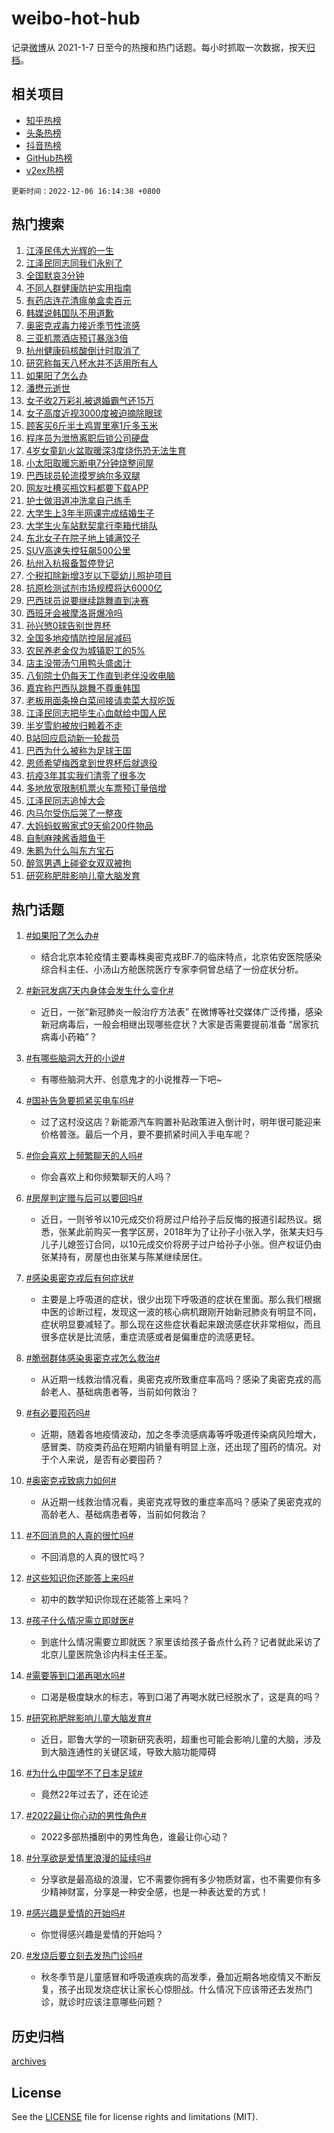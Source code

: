 # weibo-hot-hub

记录[微博](https://www.weibo.com)从 2021-1-7 日至今的热搜和热门话题。每小时抓取一次数据，按天[归档](archives)。

## 相关项目

- [知乎热榜](https://github.com/lonnyzhang423/zhihu-hot-hub)
- [头条热榜](https://github.com/lonnyzhang423/toutiao-hot-hub)
- [抖音热榜](https://github.com/lonnyzhang423/douyin-hot-hub)
- [GitHub热榜](https://github.com/lonnyzhang423/github-hot-hub)
- [v2ex热榜](https://github.com/lonnyzhang423/v2ex-hot-hub)


`更新时间：2022-12-06 16:14:38 +0800`

## 热门搜索

1. [江泽民伟大光辉的一生](https://m.weibo.cn/search?containerid=100103type%3D1%26t%3D10%26q%3D%23%E6%B1%9F%E6%B3%BD%E6%B0%91%E4%BC%9F%E5%A4%A7%E5%85%89%E8%BE%89%E7%9A%84%E4%B8%80%E7%94%9F%23&stream_entry_id=51&isnewpage=1&extparam=seat%3D1%26c_type%3D51%26pos%3D0%26filter_type%3Drealtimehot%26dgr%3D0%26cate%3D10103%26display_time%3D1670314476%26pre_seqid%3D167031447695607995282&luicode=10000011&lfid=106003type%253D25%2526t%253D3%2526disable_hot%253D1%2526filter_type%253Drealtimehot)
1. [江泽民同志同我们永别了](https://m.weibo.cn/search?containerid=100103type%3D1%26t%3D10%26q%3D%23%E6%B1%9F%E6%B3%BD%E6%B0%91%E5%90%8C%E5%BF%97%E5%90%8C%E6%88%91%E4%BB%AC%E6%B0%B8%E5%88%AB%E4%BA%86%23&stream_entry_id=31&isnewpage=1&extparam=seat%3D1%26c_type%3D31%26cate%3D5001%26realpos%3D1%26dgr%3D0%26filter_type%3Drealtimehot%26band_rank%3D1%26q%3D%2523%25E6%25B1%259F%25E6%25B3%25BD%25E6%25B0%2591%25E5%2590%258C%25E5%25BF%2597%25E5%2590%258C%25E6%2588%2591%25E4%25BB%25AC%25E6%25B0%25B8%25E5%2588%25AB%25E4%25BA%2586%2523%26pos%3D0%26lcate%3D5001%26flag%3D2%26display_time%3D1670314476%26pre_seqid%3D167031447695607995282&luicode=10000011&lfid=106003type%253D25%2526t%253D3%2526disable_hot%253D1%2526filter_type%253Drealtimehot)
1. [全国默哀3分钟](https://m.weibo.cn/search?containerid=100103type%3D1%26t%3D10%26q%3D%23%E5%85%A8%E5%9B%BD%E9%BB%98%E5%93%803%E5%88%86%E9%92%9F%23&stream_entry_id=31&isnewpage=1&extparam=seat%3D1%26c_type%3D31%26cate%3D5001%26realpos%3D2%26dgr%3D0%26filter_type%3Drealtimehot%26band_rank%3D2%26q%3D%2523%25E5%2585%25A8%25E5%259B%25BD%25E9%25BB%2598%25E5%2593%25803%25E5%2588%2586%25E9%2592%259F%2523%26pos%3D1%26lcate%3D5001%26flag%3D16%26display_time%3D1670314476%26pre_seqid%3D167031447695607995282&luicode=10000011&lfid=106003type%253D25%2526t%253D3%2526disable_hot%253D1%2526filter_type%253Drealtimehot)
1. [不同人群健康防护实用指南](https://m.weibo.cn/search?containerid=100103type%3D1%26t%3D10%26q%3D%23%E4%B8%8D%E5%90%8C%E4%BA%BA%E7%BE%A4%E5%81%A5%E5%BA%B7%E9%98%B2%E6%8A%A4%E5%AE%9E%E7%94%A8%E6%8C%87%E5%8D%97%23&stream_entry_id=31&isnewpage=1&extparam=seat%3D1%26c_type%3D31%26cate%3D5001%26realpos%3D3%26dgr%3D0%26filter_type%3Drealtimehot%26band_rank%3D3%26q%3D%2523%25E4%25B8%258D%25E5%2590%258C%25E4%25BA%25BA%25E7%25BE%25A4%25E5%2581%25A5%25E5%25BA%25B7%25E9%2598%25B2%25E6%258A%25A4%25E5%25AE%259E%25E7%2594%25A8%25E6%258C%2587%25E5%258D%2597%2523%26pos%3D2%26lcate%3D5001%26flag%3D1%26display_time%3D1670314476%26pre_seqid%3D167031447695607995282&luicode=10000011&lfid=106003type%253D25%2526t%253D3%2526disable_hot%253D1%2526filter_type%253Drealtimehot)
1. [有药店连花清瘟单盒卖百元](https://m.weibo.cn/search?containerid=100103type%3D1%26t%3D10%26q%3D%23%E6%9C%89%E8%8D%AF%E5%BA%97%E8%BF%9E%E8%8A%B1%E6%B8%85%E7%98%9F%E5%8D%95%E7%9B%92%E5%8D%96%E7%99%BE%E5%85%83%23&stream_entry_id=31&isnewpage=1&extparam=seat%3D1%26c_type%3D31%26cate%3D5001%26realpos%3D4%26dgr%3D0%26filter_type%3Drealtimehot%26band_rank%3D4%26q%3D%2523%25E6%259C%2589%25E8%258D%25AF%25E5%25BA%2597%25E8%25BF%259E%25E8%258A%25B1%25E6%25B8%2585%25E7%2598%259F%25E5%258D%2595%25E7%259B%2592%25E5%258D%2596%25E7%2599%25BE%25E5%2585%2583%2523%26pos%3D3%26lcate%3D5001%26flag%3D2%26display_time%3D1670314476%26pre_seqid%3D167031447695607995282&luicode=10000011&lfid=106003type%253D25%2526t%253D3%2526disable_hot%253D1%2526filter_type%253Drealtimehot)
1. [韩媒说韩国队不用道歉](https://m.weibo.cn/search?containerid=100103type%3D1%26t%3D10%26q%3D%23%E9%9F%A9%E5%AA%92%E8%AF%B4%E9%9F%A9%E5%9B%BD%E9%98%9F%E4%B8%8D%E7%94%A8%E9%81%93%E6%AD%89%23&stream_entry_id=31&isnewpage=1&extparam=seat%3D1%26c_type%3D31%26cate%3D5001%26realpos%3D5%26dgr%3D0%26filter_type%3Drealtimehot%26band_rank%3D5%26q%3D%2523%25E9%259F%25A9%25E5%25AA%2592%25E8%25AF%25B4%25E9%259F%25A9%25E5%259B%25BD%25E9%2598%259F%25E4%25B8%258D%25E7%2594%25A8%25E9%2581%2593%25E6%25AD%2589%2523%26pos%3D4%26lcate%3D5001%26flag%3D1%26display_time%3D1670314476%26pre_seqid%3D167031447695607995282&luicode=10000011&lfid=106003type%253D25%2526t%253D3%2526disable_hot%253D1%2526filter_type%253Drealtimehot)
1. [奥密克戎毒力接近季节性流感](https://m.weibo.cn/search?containerid=100103type%3D1%26t%3D10%26q%3D%23%E5%A5%A5%E5%AF%86%E5%85%8B%E6%88%8E%E6%AF%92%E5%8A%9B%E6%8E%A5%E8%BF%91%E5%AD%A3%E8%8A%82%E6%80%A7%E6%B5%81%E6%84%9F%23&stream_entry_id=31&isnewpage=1&extparam=seat%3D1%26c_type%3D31%26cate%3D5001%26realpos%3D6%26dgr%3D0%26filter_type%3Drealtimehot%26band_rank%3D6%26q%3D%2523%25E5%25A5%25A5%25E5%25AF%2586%25E5%2585%258B%25E6%2588%258E%25E6%25AF%2592%25E5%258A%259B%25E6%258E%25A5%25E8%25BF%2591%25E5%25AD%25A3%25E8%258A%2582%25E6%2580%25A7%25E6%25B5%2581%25E6%2584%259F%2523%26pos%3D5%26lcate%3D5001%26flag%3D1%26display_time%3D1670314476%26pre_seqid%3D167031447695607995282&luicode=10000011&lfid=106003type%253D25%2526t%253D3%2526disable_hot%253D1%2526filter_type%253Drealtimehot)
1. [三亚机票酒店预订暴涨3倍](https://m.weibo.cn/search?containerid=100103type%3D1%26t%3D10%26q%3D%23%E4%B8%89%E4%BA%9A%E6%9C%BA%E7%A5%A8%E9%85%92%E5%BA%97%E9%A2%84%E8%AE%A2%E6%9A%B4%E6%B6%A83%E5%80%8D%23&stream_entry_id=31&isnewpage=1&extparam=seat%3D1%26c_type%3D31%26cate%3D5001%26realpos%3D7%26dgr%3D0%26filter_type%3Drealtimehot%26band_rank%3D7%26q%3D%2523%25E4%25B8%2589%25E4%25BA%259A%25E6%259C%25BA%25E7%25A5%25A8%25E9%2585%2592%25E5%25BA%2597%25E9%25A2%2584%25E8%25AE%25A2%25E6%259A%25B4%25E6%25B6%25A83%25E5%2580%258D%2523%26pos%3D6%26lcate%3D5001%26flag%3D1%26display_time%3D1670314476%26pre_seqid%3D167031447695607995282&luicode=10000011&lfid=106003type%253D25%2526t%253D3%2526disable_hot%253D1%2526filter_type%253Drealtimehot)
1. [杭州健康码核酸倒计时取消了](https://m.weibo.cn/search?containerid=100103type%3D1%26t%3D10%26q%3D%23%E6%9D%AD%E5%B7%9E%E5%81%A5%E5%BA%B7%E7%A0%81%E6%A0%B8%E9%85%B8%E5%80%92%E8%AE%A1%E6%97%B6%E5%8F%96%E6%B6%88%E4%BA%86%23&stream_entry_id=31&isnewpage=1&extparam=seat%3D1%26c_type%3D31%26cate%3D5001%26realpos%3D8%26dgr%3D0%26filter_type%3Drealtimehot%26band_rank%3D8%26q%3D%2523%25E6%259D%25AD%25E5%25B7%259E%25E5%2581%25A5%25E5%25BA%25B7%25E7%25A0%2581%25E6%25A0%25B8%25E9%2585%25B8%25E5%2580%2592%25E8%25AE%25A1%25E6%2597%25B6%25E5%258F%2596%25E6%25B6%2588%25E4%25BA%2586%2523%26pos%3D7%26lcate%3D5001%26flag%3D2%26display_time%3D1670314476%26pre_seqid%3D167031447695607995282&luicode=10000011&lfid=106003type%253D25%2526t%253D3%2526disable_hot%253D1%2526filter_type%253Drealtimehot)
1. [研究称每天八杯水并不适用所有人](https://m.weibo.cn/search?containerid=100103type%3D1%26t%3D10%26q%3D%23%E7%A0%94%E7%A9%B6%E7%A7%B0%E6%AF%8F%E5%A4%A9%E5%85%AB%E6%9D%AF%E6%B0%B4%E5%B9%B6%E4%B8%8D%E9%80%82%E7%94%A8%E6%89%80%E6%9C%89%E4%BA%BA%23&stream_entry_id=31&isnewpage=1&extparam=seat%3D1%26c_type%3D31%26cate%3D5001%26realpos%3D9%26dgr%3D0%26filter_type%3Drealtimehot%26band_rank%3D9%26q%3D%2523%25E7%25A0%2594%25E7%25A9%25B6%25E7%25A7%25B0%25E6%25AF%258F%25E5%25A4%25A9%25E5%2585%25AB%25E6%259D%25AF%25E6%25B0%25B4%25E5%25B9%25B6%25E4%25B8%258D%25E9%2580%2582%25E7%2594%25A8%25E6%2589%2580%25E6%259C%2589%25E4%25BA%25BA%2523%26pos%3D8%26lcate%3D5001%26flag%3D0%26display_time%3D1670314476%26pre_seqid%3D167031447695607995282&luicode=10000011&lfid=106003type%253D25%2526t%253D3%2526disable_hot%253D1%2526filter_type%253Drealtimehot)
1. [如果阳了怎么办](https://m.weibo.cn/search?containerid=100103type%3D1%26t%3D10%26q%3D%23%E5%A6%82%E6%9E%9C%E9%98%B3%E4%BA%86%E6%80%8E%E4%B9%88%E5%8A%9E%23&stream_entry_id=31&isnewpage=1&extparam=seat%3D1%26c_type%3D31%26cate%3D5001%26realpos%3D10%26dgr%3D0%26filter_type%3Drealtimehot%26band_rank%3D10%26q%3D%2523%25E5%25A6%2582%25E6%259E%259C%25E9%2598%25B3%25E4%25BA%2586%25E6%2580%258E%25E4%25B9%2588%25E5%258A%259E%2523%26pos%3D9%26lcate%3D5001%26flag%3D16%26display_time%3D1670314476%26pre_seqid%3D167031447695607995282&luicode=10000011&lfid=106003type%253D25%2526t%253D3%2526disable_hot%253D1%2526filter_type%253Drealtimehot)
1. [潘懋元逝世](https://m.weibo.cn/search?containerid=100103type%3D1%26t%3D10%26q%3D%23%E6%BD%98%E6%87%8B%E5%85%83%E9%80%9D%E4%B8%96%23&stream_entry_id=31&isnewpage=1&extparam=seat%3D1%26c_type%3D31%26cate%3D5001%26realpos%3D11%26dgr%3D0%26filter_type%3Drealtimehot%26band_rank%3D11%26q%3D%2523%25E6%25BD%2598%25E6%2587%258B%25E5%2585%2583%25E9%2580%259D%25E4%25B8%2596%2523%26pos%3D10%26lcate%3D5001%26flag%3D1%26display_time%3D1670314476%26pre_seqid%3D167031447695607995282&luicode=10000011&lfid=106003type%253D25%2526t%253D3%2526disable_hot%253D1%2526filter_type%253Drealtimehot)
1. [女子收2万彩礼被退婚霸气还15万](https://m.weibo.cn/search?containerid=100103type%3D1%26t%3D10%26q%3D%23%E5%A5%B3%E5%AD%90%E6%94%B62%E4%B8%87%E5%BD%A9%E7%A4%BC%E8%A2%AB%E9%80%80%E5%A9%9A%E9%9C%B8%E6%B0%94%E8%BF%9815%E4%B8%87%23&stream_entry_id=31&isnewpage=1&extparam=seat%3D1%26c_type%3D31%26cate%3D5001%26realpos%3D12%26dgr%3D0%26filter_type%3Drealtimehot%26band_rank%3D12%26q%3D%2523%25E5%25A5%25B3%25E5%25AD%2590%25E6%2594%25B62%25E4%25B8%2587%25E5%25BD%25A9%25E7%25A4%25BC%25E8%25A2%25AB%25E9%2580%2580%25E5%25A9%259A%25E9%259C%25B8%25E6%25B0%2594%25E8%25BF%259815%25E4%25B8%2587%2523%26pos%3D11%26lcate%3D5001%26flag%3D2%26display_time%3D1670314476%26pre_seqid%3D167031447695607995282&luicode=10000011&lfid=106003type%253D25%2526t%253D3%2526disable_hot%253D1%2526filter_type%253Drealtimehot)
1. [女子高度近视3000度被迫摘除眼球](https://m.weibo.cn/search?containerid=100103type%3D1%26t%3D10%26q%3D%23%E5%A5%B3%E5%AD%90%E9%AB%98%E5%BA%A6%E8%BF%91%E8%A7%863000%E5%BA%A6%E8%A2%AB%E8%BF%AB%E6%91%98%E9%99%A4%E7%9C%BC%E7%90%83%23&stream_entry_id=31&isnewpage=1&extparam=seat%3D1%26c_type%3D31%26cate%3D5001%26realpos%3D13%26dgr%3D0%26filter_type%3Drealtimehot%26band_rank%3D13%26q%3D%2523%25E5%25A5%25B3%25E5%25AD%2590%25E9%25AB%2598%25E5%25BA%25A6%25E8%25BF%2591%25E8%25A7%25863000%25E5%25BA%25A6%25E8%25A2%25AB%25E8%25BF%25AB%25E6%2591%2598%25E9%2599%25A4%25E7%259C%25BC%25E7%2590%2583%2523%26pos%3D12%26lcate%3D5001%26flag%3D2%26display_time%3D1670314476%26pre_seqid%3D167031447695607995282&luicode=10000011&lfid=106003type%253D25%2526t%253D3%2526disable_hot%253D1%2526filter_type%253Drealtimehot)
1. [顾客买6斤半土鸡胃里塞1斤多玉米](https://m.weibo.cn/search?containerid=100103type%3D1%26t%3D10%26q%3D%23%E9%A1%BE%E5%AE%A2%E4%B9%B06%E6%96%A4%E5%8D%8A%E5%9C%9F%E9%B8%A1%E8%83%83%E9%87%8C%E5%A1%9E1%E6%96%A4%E5%A4%9A%E7%8E%89%E7%B1%B3%23&stream_entry_id=31&isnewpage=1&extparam=seat%3D1%26c_type%3D31%26cate%3D5001%26realpos%3D14%26dgr%3D0%26filter_type%3Drealtimehot%26band_rank%3D14%26q%3D%2523%25E9%25A1%25BE%25E5%25AE%25A2%25E4%25B9%25B06%25E6%2596%25A4%25E5%258D%258A%25E5%259C%259F%25E9%25B8%25A1%25E8%2583%2583%25E9%2587%258C%25E5%25A1%259E1%25E6%2596%25A4%25E5%25A4%259A%25E7%258E%2589%25E7%25B1%25B3%2523%26pos%3D13%26lcate%3D5001%26flag%3D1%26display_time%3D1670314476%26pre_seqid%3D167031447695607995282&luicode=10000011&lfid=106003type%253D25%2526t%253D3%2526disable_hot%253D1%2526filter_type%253Drealtimehot)
1. [程序员为泄愤离职后锁公司硬盘](https://m.weibo.cn/search?containerid=100103type%3D1%26t%3D10%26q%3D%23%E7%A8%8B%E5%BA%8F%E5%91%98%E4%B8%BA%E6%B3%84%E6%84%A4%E7%A6%BB%E8%81%8C%E5%90%8E%E9%94%81%E5%85%AC%E5%8F%B8%E7%A1%AC%E7%9B%98%23&stream_entry_id=31&isnewpage=1&extparam=seat%3D1%26c_type%3D31%26cate%3D5001%26realpos%3D15%26dgr%3D0%26filter_type%3Drealtimehot%26band_rank%3D15%26q%3D%2523%25E7%25A8%258B%25E5%25BA%258F%25E5%2591%2598%25E4%25B8%25BA%25E6%25B3%2584%25E6%2584%25A4%25E7%25A6%25BB%25E8%2581%258C%25E5%2590%258E%25E9%2594%2581%25E5%2585%25AC%25E5%258F%25B8%25E7%25A1%25AC%25E7%259B%2598%2523%26pos%3D14%26lcate%3D5001%26flag%3D1%26display_time%3D1670314476%26pre_seqid%3D167031447695607995282&luicode=10000011&lfid=106003type%253D25%2526t%253D3%2526disable_hot%253D1%2526filter_type%253Drealtimehot)
1. [4岁女童趴火盆取暖深3度烧伤恐无法生育](https://m.weibo.cn/search?containerid=100103type%3D1%26t%3D10%26q%3D%234%E5%B2%81%E5%A5%B3%E7%AB%A5%E8%B6%B4%E7%81%AB%E7%9B%86%E5%8F%96%E6%9A%96%E6%B7%B13%E5%BA%A6%E7%83%A7%E4%BC%A4%E6%81%90%E6%97%A0%E6%B3%95%E7%94%9F%E8%82%B2%23&stream_entry_id=31&isnewpage=1&extparam=seat%3D1%26c_type%3D31%26cate%3D5001%26realpos%3D16%26dgr%3D0%26filter_type%3Drealtimehot%26band_rank%3D16%26q%3D%25234%25E5%25B2%2581%25E5%25A5%25B3%25E7%25AB%25A5%25E8%25B6%25B4%25E7%2581%25AB%25E7%259B%2586%25E5%258F%2596%25E6%259A%2596%25E6%25B7%25B13%25E5%25BA%25A6%25E7%2583%25A7%25E4%25BC%25A4%25E6%2581%2590%25E6%2597%25A0%25E6%25B3%2595%25E7%2594%259F%25E8%2582%25B2%2523%26pos%3D15%26lcate%3D5001%26flag%3D0%26display_time%3D1670314476%26pre_seqid%3D167031447695607995282&luicode=10000011&lfid=106003type%253D25%2526t%253D3%2526disable_hot%253D1%2526filter_type%253Drealtimehot)
1. [小太阳取暖忘断电7分钟烧整间屋](https://m.weibo.cn/search?containerid=100103type%3D1%26t%3D10%26q%3D%23%E5%B0%8F%E5%A4%AA%E9%98%B3%E5%8F%96%E6%9A%96%E5%BF%98%E6%96%AD%E7%94%B57%E5%88%86%E9%92%9F%E7%83%A7%E6%95%B4%E9%97%B4%E5%B1%8B%23&stream_entry_id=31&isnewpage=1&extparam=seat%3D1%26c_type%3D31%26cate%3D5001%26realpos%3D17%26dgr%3D0%26filter_type%3Drealtimehot%26band_rank%3D17%26q%3D%2523%25E5%25B0%258F%25E5%25A4%25AA%25E9%2598%25B3%25E5%258F%2596%25E6%259A%2596%25E5%25BF%2598%25E6%2596%25AD%25E7%2594%25B57%25E5%2588%2586%25E9%2592%259F%25E7%2583%25A7%25E6%2595%25B4%25E9%2597%25B4%25E5%25B1%258B%2523%26pos%3D16%26lcate%3D5001%26flag%3D1%26display_time%3D1670314476%26pre_seqid%3D167031447695607995282&luicode=10000011&lfid=106003type%253D25%2526t%253D3%2526disable_hot%253D1%2526filter_type%253Drealtimehot)
1. [巴西球员轮流摸罗纳尔多双腿](https://m.weibo.cn/search?containerid=100103type%3D1%26t%3D10%26q%3D%23%E5%B7%B4%E8%A5%BF%E7%90%83%E5%91%98%E8%BD%AE%E6%B5%81%E6%91%B8%E7%BD%97%E7%BA%B3%E5%B0%94%E5%A4%9A%E5%8F%8C%E8%85%BF%23&stream_entry_id=31&isnewpage=1&extparam=seat%3D1%26c_type%3D31%26cate%3D5001%26realpos%3D18%26dgr%3D0%26filter_type%3Drealtimehot%26band_rank%3D18%26q%3D%2523%25E5%25B7%25B4%25E8%25A5%25BF%25E7%2590%2583%25E5%2591%2598%25E8%25BD%25AE%25E6%25B5%2581%25E6%2591%25B8%25E7%25BD%2597%25E7%25BA%25B3%25E5%25B0%2594%25E5%25A4%259A%25E5%258F%258C%25E8%2585%25BF%2523%26pos%3D17%26lcate%3D5001%26flag%3D0%26display_time%3D1670314476%26pre_seqid%3D167031447695607995282&luicode=10000011&lfid=106003type%253D25%2526t%253D3%2526disable_hot%253D1%2526filter_type%253Drealtimehot)
1. [网友吐槽买瓶饮料都要下载APP](https://m.weibo.cn/search?containerid=100103type%3D1%26t%3D10%26q%3D%23%E7%BD%91%E5%8F%8B%E5%90%90%E6%A7%BD%E4%B9%B0%E7%93%B6%E9%A5%AE%E6%96%99%E9%83%BD%E8%A6%81%E4%B8%8B%E8%BD%BDAPP%23&stream_entry_id=31&isnewpage=1&extparam=seat%3D1%26c_type%3D31%26cate%3D5001%26realpos%3D19%26dgr%3D0%26filter_type%3Drealtimehot%26band_rank%3D19%26q%3D%2523%25E7%25BD%2591%25E5%258F%258B%25E5%2590%2590%25E6%25A7%25BD%25E4%25B9%25B0%25E7%2593%25B6%25E9%25A5%25AE%25E6%2596%2599%25E9%2583%25BD%25E8%25A6%2581%25E4%25B8%258B%25E8%25BD%25BDAPP%2523%26pos%3D18%26lcate%3D5001%26flag%3D1%26display_time%3D1670314476%26pre_seqid%3D167031447695607995282&luicode=10000011&lfid=106003type%253D25%2526t%253D3%2526disable_hot%253D1%2526filter_type%253Drealtimehot)
1. [护士做泪道冲洗拿自己练手](https://m.weibo.cn/search?containerid=100103type%3D1%26t%3D10%26q%3D%23%E6%8A%A4%E5%A3%AB%E5%81%9A%E6%B3%AA%E9%81%93%E5%86%B2%E6%B4%97%E6%8B%BF%E8%87%AA%E5%B7%B1%E7%BB%83%E6%89%8B%23&stream_entry_id=31&isnewpage=1&extparam=seat%3D1%26c_type%3D31%26cate%3D5001%26realpos%3D20%26dgr%3D0%26filter_type%3Drealtimehot%26band_rank%3D20%26q%3D%2523%25E6%258A%25A4%25E5%25A3%25AB%25E5%2581%259A%25E6%25B3%25AA%25E9%2581%2593%25E5%2586%25B2%25E6%25B4%2597%25E6%258B%25BF%25E8%2587%25AA%25E5%25B7%25B1%25E7%25BB%2583%25E6%2589%258B%2523%26pos%3D19%26lcate%3D5001%26flag%3D1%26display_time%3D1670314476%26pre_seqid%3D167031447695607995282&luicode=10000011&lfid=106003type%253D25%2526t%253D3%2526disable_hot%253D1%2526filter_type%253Drealtimehot)
1. [大学生上3年半网课完成结婚生子](https://m.weibo.cn/search?containerid=100103type%3D1%26t%3D10%26q%3D%23%E5%A4%A7%E5%AD%A6%E7%94%9F%E4%B8%8A3%E5%B9%B4%E5%8D%8A%E7%BD%91%E8%AF%BE%E5%AE%8C%E6%88%90%E7%BB%93%E5%A9%9A%E7%94%9F%E5%AD%90%23&stream_entry_id=31&isnewpage=1&extparam=seat%3D1%26c_type%3D31%26cate%3D5001%26realpos%3D21%26dgr%3D0%26filter_type%3Drealtimehot%26band_rank%3D21%26q%3D%2523%25E5%25A4%25A7%25E5%25AD%25A6%25E7%2594%259F%25E4%25B8%258A3%25E5%25B9%25B4%25E5%258D%258A%25E7%25BD%2591%25E8%25AF%25BE%25E5%25AE%258C%25E6%2588%2590%25E7%25BB%2593%25E5%25A9%259A%25E7%2594%259F%25E5%25AD%2590%2523%26pos%3D20%26lcate%3D5001%26flag%3D0%26display_time%3D1670314476%26pre_seqid%3D167031447695607995282&luicode=10000011&lfid=106003type%253D25%2526t%253D3%2526disable_hot%253D1%2526filter_type%253Drealtimehot)
1. [大学生火车站默契拿行李箱代排队](https://m.weibo.cn/search?containerid=100103type%3D1%26t%3D10%26q%3D%23%E5%A4%A7%E5%AD%A6%E7%94%9F%E7%81%AB%E8%BD%A6%E7%AB%99%E9%BB%98%E5%A5%91%E6%8B%BF%E8%A1%8C%E6%9D%8E%E7%AE%B1%E4%BB%A3%E6%8E%92%E9%98%9F%23&stream_entry_id=31&isnewpage=1&extparam=seat%3D1%26c_type%3D31%26cate%3D5001%26realpos%3D22%26dgr%3D0%26filter_type%3Drealtimehot%26band_rank%3D22%26q%3D%2523%25E5%25A4%25A7%25E5%25AD%25A6%25E7%2594%259F%25E7%2581%25AB%25E8%25BD%25A6%25E7%25AB%2599%25E9%25BB%2598%25E5%25A5%2591%25E6%258B%25BF%25E8%25A1%258C%25E6%259D%258E%25E7%25AE%25B1%25E4%25BB%25A3%25E6%258E%2592%25E9%2598%259F%2523%26pos%3D21%26lcate%3D5001%26flag%3D1%26display_time%3D1670314476%26pre_seqid%3D167031447695607995282&luicode=10000011&lfid=106003type%253D25%2526t%253D3%2526disable_hot%253D1%2526filter_type%253Drealtimehot)
1. [东北女子在院子地上铺满饺子](https://m.weibo.cn/search?containerid=100103type%3D1%26t%3D10%26q%3D%23%E4%B8%9C%E5%8C%97%E5%A5%B3%E5%AD%90%E5%9C%A8%E9%99%A2%E5%AD%90%E5%9C%B0%E4%B8%8A%E9%93%BA%E6%BB%A1%E9%A5%BA%E5%AD%90%23&stream_entry_id=31&isnewpage=1&extparam=seat%3D1%26c_type%3D31%26cate%3D5001%26realpos%3D23%26dgr%3D0%26filter_type%3Drealtimehot%26band_rank%3D23%26q%3D%2523%25E4%25B8%259C%25E5%258C%2597%25E5%25A5%25B3%25E5%25AD%2590%25E5%259C%25A8%25E9%2599%25A2%25E5%25AD%2590%25E5%259C%25B0%25E4%25B8%258A%25E9%2593%25BA%25E6%25BB%25A1%25E9%25A5%25BA%25E5%25AD%2590%2523%26pos%3D22%26lcate%3D5001%26flag%3D1%26display_time%3D1670314476%26pre_seqid%3D167031447695607995282&luicode=10000011&lfid=106003type%253D25%2526t%253D3%2526disable_hot%253D1%2526filter_type%253Drealtimehot)
1. [SUV高速失控狂飙500公里](https://m.weibo.cn/search?containerid=100103type%3D1%26t%3D10%26q%3D%23SUV%E9%AB%98%E9%80%9F%E5%A4%B1%E6%8E%A7%E7%8B%82%E9%A3%99500%E5%85%AC%E9%87%8C%23&stream_entry_id=31&isnewpage=1&extparam=seat%3D1%26c_type%3D31%26cate%3D5001%26realpos%3D24%26dgr%3D0%26filter_type%3Drealtimehot%26band_rank%3D24%26q%3D%2523SUV%25E9%25AB%2598%25E9%2580%259F%25E5%25A4%25B1%25E6%258E%25A7%25E7%258B%2582%25E9%25A3%2599500%25E5%2585%25AC%25E9%2587%258C%2523%26pos%3D23%26lcate%3D5001%26flag%3D0%26display_time%3D1670314476%26pre_seqid%3D167031447695607995282&luicode=10000011&lfid=106003type%253D25%2526t%253D3%2526disable_hot%253D1%2526filter_type%253Drealtimehot)
1. [杭州入杭报备暂停登记](https://m.weibo.cn/search?containerid=100103type%3D1%26t%3D10%26q%3D%23%E6%9D%AD%E5%B7%9E%E5%85%A5%E6%9D%AD%E6%8A%A5%E5%A4%87%E6%9A%82%E5%81%9C%E7%99%BB%E8%AE%B0%23&stream_entry_id=31&isnewpage=1&extparam=seat%3D1%26c_type%3D31%26cate%3D5001%26realpos%3D25%26dgr%3D0%26filter_type%3Drealtimehot%26band_rank%3D25%26q%3D%2523%25E6%259D%25AD%25E5%25B7%259E%25E5%2585%25A5%25E6%259D%25AD%25E6%258A%25A5%25E5%25A4%2587%25E6%259A%2582%25E5%2581%259C%25E7%2599%25BB%25E8%25AE%25B0%2523%26pos%3D24%26lcate%3D5001%26flag%3D1%26display_time%3D1670314476%26pre_seqid%3D167031447695607995282&luicode=10000011&lfid=106003type%253D25%2526t%253D3%2526disable_hot%253D1%2526filter_type%253Drealtimehot)
1. [个税扣除新增3岁以下婴幼儿照护项目](https://m.weibo.cn/search?containerid=100103type%3D1%26t%3D10%26q%3D%23%E4%B8%AA%E7%A8%8E%E6%89%A3%E9%99%A4%E6%96%B0%E5%A2%9E3%E5%B2%81%E4%BB%A5%E4%B8%8B%E5%A9%B4%E5%B9%BC%E5%84%BF%E7%85%A7%E6%8A%A4%E9%A1%B9%E7%9B%AE%23&stream_entry_id=31&isnewpage=1&extparam=seat%3D1%26c_type%3D31%26cate%3D5001%26realpos%3D26%26dgr%3D0%26filter_type%3Drealtimehot%26band_rank%3D26%26q%3D%2523%25E4%25B8%25AA%25E7%25A8%258E%25E6%2589%25A3%25E9%2599%25A4%25E6%2596%25B0%25E5%25A2%259E3%25E5%25B2%2581%25E4%25BB%25A5%25E4%25B8%258B%25E5%25A9%25B4%25E5%25B9%25BC%25E5%2584%25BF%25E7%2585%25A7%25E6%258A%25A4%25E9%25A1%25B9%25E7%259B%25AE%2523%26pos%3D25%26lcate%3D5001%26flag%3D1%26display_time%3D1670314476%26pre_seqid%3D167031447695607995282&luicode=10000011&lfid=106003type%253D25%2526t%253D3%2526disable_hot%253D1%2526filter_type%253Drealtimehot)
1. [抗原检测试剂市场规模将达6000亿](https://m.weibo.cn/search?containerid=100103type%3D1%26t%3D10%26q%3D%23%E6%8A%97%E5%8E%9F%E6%A3%80%E6%B5%8B%E8%AF%95%E5%89%82%E5%B8%82%E5%9C%BA%E8%A7%84%E6%A8%A1%E5%B0%86%E8%BE%BE6000%E4%BA%BF%23&stream_entry_id=31&isnewpage=1&extparam=seat%3D1%26c_type%3D31%26cate%3D5001%26realpos%3D27%26dgr%3D0%26filter_type%3Drealtimehot%26band_rank%3D27%26q%3D%2523%25E6%258A%2597%25E5%258E%259F%25E6%25A3%2580%25E6%25B5%258B%25E8%25AF%2595%25E5%2589%2582%25E5%25B8%2582%25E5%259C%25BA%25E8%25A7%2584%25E6%25A8%25A1%25E5%25B0%2586%25E8%25BE%25BE6000%25E4%25BA%25BF%2523%26pos%3D26%26lcate%3D5001%26flag%3D1%26display_time%3D1670314476%26pre_seqid%3D167031447695607995282&luicode=10000011&lfid=106003type%253D25%2526t%253D3%2526disable_hot%253D1%2526filter_type%253Drealtimehot)
1. [巴西球员说要继续跳舞直到决赛](https://m.weibo.cn/search?containerid=100103type%3D1%26t%3D10%26q%3D%23%E5%B7%B4%E8%A5%BF%E7%90%83%E5%91%98%E8%AF%B4%E8%A6%81%E7%BB%A7%E7%BB%AD%E8%B7%B3%E8%88%9E%E7%9B%B4%E5%88%B0%E5%86%B3%E8%B5%9B%23&stream_entry_id=31&isnewpage=1&extparam=seat%3D1%26c_type%3D31%26cate%3D5001%26realpos%3D28%26dgr%3D0%26filter_type%3Drealtimehot%26band_rank%3D28%26q%3D%2523%25E5%25B7%25B4%25E8%25A5%25BF%25E7%2590%2583%25E5%2591%2598%25E8%25AF%25B4%25E8%25A6%2581%25E7%25BB%25A7%25E7%25BB%25AD%25E8%25B7%25B3%25E8%2588%259E%25E7%259B%25B4%25E5%2588%25B0%25E5%2586%25B3%25E8%25B5%259B%2523%26pos%3D27%26lcate%3D5001%26flag%3D0%26display_time%3D1670314476%26pre_seqid%3D167031447695607995282&luicode=10000011&lfid=106003type%253D25%2526t%253D3%2526disable_hot%253D1%2526filter_type%253Drealtimehot)
1. [西班牙会被摩洛哥爆冷吗](https://m.weibo.cn/search?containerid=100103type%3D1%26t%3D10%26q%3D%23%E8%A5%BF%E7%8F%AD%E7%89%99%E4%BC%9A%E8%A2%AB%E6%91%A9%E6%B4%9B%E5%93%A5%E7%88%86%E5%86%B7%E5%90%97%23&stream_entry_id=31&isnewpage=1&extparam=seat%3D1%26c_type%3D31%26cate%3D5001%26realpos%3D29%26dgr%3D0%26filter_type%3Drealtimehot%26band_rank%3D29%26q%3D%2523%25E8%25A5%25BF%25E7%258F%25AD%25E7%2589%2599%25E4%25BC%259A%25E8%25A2%25AB%25E6%2591%25A9%25E6%25B4%259B%25E5%2593%25A5%25E7%2588%2586%25E5%2586%25B7%25E5%2590%2597%2523%26pos%3D28%26lcate%3D5001%26flag%3D0%26display_time%3D1670314476%26pre_seqid%3D167031447695607995282&luicode=10000011&lfid=106003type%253D25%2526t%253D3%2526disable_hot%253D1%2526filter_type%253Drealtimehot)
1. [孙兴慜0球告别世界杯](https://m.weibo.cn/search?containerid=100103type%3D1%26t%3D10%26q%3D%23%E5%AD%99%E5%85%B4%E6%85%9C0%E7%90%83%E5%91%8A%E5%88%AB%E4%B8%96%E7%95%8C%E6%9D%AF%23&stream_entry_id=31&isnewpage=1&extparam=seat%3D1%26c_type%3D31%26cate%3D5001%26realpos%3D30%26dgr%3D0%26filter_type%3Drealtimehot%26band_rank%3D30%26q%3D%2523%25E5%25AD%2599%25E5%2585%25B4%25E6%2585%259C0%25E7%2590%2583%25E5%2591%258A%25E5%2588%25AB%25E4%25B8%2596%25E7%2595%258C%25E6%259D%25AF%2523%26pos%3D29%26lcate%3D5001%26flag%3D0%26display_time%3D1670314476%26pre_seqid%3D167031447695607995282&luicode=10000011&lfid=106003type%253D25%2526t%253D3%2526disable_hot%253D1%2526filter_type%253Drealtimehot)
1. [全国多地疫情防控层层减码](https://m.weibo.cn/search?containerid=100103type%3D1%26t%3D10%26q%3D%23%E5%85%A8%E5%9B%BD%E5%A4%9A%E5%9C%B0%E7%96%AB%E6%83%85%E9%98%B2%E6%8E%A7%E5%B1%82%E5%B1%82%E5%87%8F%E7%A0%81%23&stream_entry_id=31&isnewpage=1&extparam=seat%3D1%26c_type%3D31%26cate%3D5001%26realpos%3D31%26dgr%3D0%26filter_type%3Drealtimehot%26band_rank%3D31%26q%3D%2523%25E5%2585%25A8%25E5%259B%25BD%25E5%25A4%259A%25E5%259C%25B0%25E7%2596%25AB%25E6%2583%2585%25E9%2598%25B2%25E6%258E%25A7%25E5%25B1%2582%25E5%25B1%2582%25E5%2587%258F%25E7%25A0%2581%2523%26pos%3D30%26lcate%3D5001%26flag%3D0%26display_time%3D1670314476%26pre_seqid%3D167031447695607995282&luicode=10000011&lfid=106003type%253D25%2526t%253D3%2526disable_hot%253D1%2526filter_type%253Drealtimehot)
1. [农民养老金仅为城镇职工的5%](https://m.weibo.cn/search?containerid=100103type%3D1%26t%3D10%26q%3D%23%E5%86%9C%E6%B0%91%E5%85%BB%E8%80%81%E9%87%91%E4%BB%85%E4%B8%BA%E5%9F%8E%E9%95%87%E8%81%8C%E5%B7%A5%E7%9A%845%25%23&stream_entry_id=31&isnewpage=1&extparam=seat%3D1%26c_type%3D31%26cate%3D5001%26realpos%3D32%26dgr%3D0%26filter_type%3Drealtimehot%26band_rank%3D32%26q%3D%2523%25E5%2586%259C%25E6%25B0%2591%25E5%2585%25BB%25E8%2580%2581%25E9%2587%2591%25E4%25BB%2585%25E4%25B8%25BA%25E5%259F%258E%25E9%2595%2587%25E8%2581%258C%25E5%25B7%25A5%25E7%259A%25845%2525%2523%26pos%3D31%26lcate%3D5001%26flag%3D1%26display_time%3D1670314476%26pre_seqid%3D167031447695607995282&luicode=10000011&lfid=106003type%253D25%2526t%253D3%2526disable_hot%253D1%2526filter_type%253Drealtimehot)
1. [店主没带汤勺用鸭头盛卤汁](https://m.weibo.cn/search?containerid=100103type%3D1%26t%3D10%26q%3D%23%E5%BA%97%E4%B8%BB%E6%B2%A1%E5%B8%A6%E6%B1%A4%E5%8B%BA%E7%94%A8%E9%B8%AD%E5%A4%B4%E7%9B%9B%E5%8D%A4%E6%B1%81%23&stream_entry_id=31&isnewpage=1&extparam=seat%3D1%26c_type%3D31%26cate%3D5001%26realpos%3D33%26dgr%3D0%26filter_type%3Drealtimehot%26band_rank%3D33%26q%3D%2523%25E5%25BA%2597%25E4%25B8%25BB%25E6%25B2%25A1%25E5%25B8%25A6%25E6%25B1%25A4%25E5%258B%25BA%25E7%2594%25A8%25E9%25B8%25AD%25E5%25A4%25B4%25E7%259B%259B%25E5%258D%25A4%25E6%25B1%2581%2523%26pos%3D32%26lcate%3D5001%26flag%3D0%26display_time%3D1670314476%26pre_seqid%3D167031447695607995282&luicode=10000011&lfid=106003type%253D25%2526t%253D3%2526disable_hot%253D1%2526filter_type%253Drealtimehot)
1. [八旬院士仍每天工作直到老伴没收电脑](https://m.weibo.cn/search?containerid=100103type%3D1%26t%3D10%26q%3D%23%E5%85%AB%E6%97%AC%E9%99%A2%E5%A3%AB%E4%BB%8D%E6%AF%8F%E5%A4%A9%E5%B7%A5%E4%BD%9C%E7%9B%B4%E5%88%B0%E8%80%81%E4%BC%B4%E6%B2%A1%E6%94%B6%E7%94%B5%E8%84%91%23&stream_entry_id=31&isnewpage=1&extparam=seat%3D1%26c_type%3D31%26cate%3D5001%26realpos%3D34%26dgr%3D0%26filter_type%3Drealtimehot%26band_rank%3D34%26q%3D%2523%25E5%2585%25AB%25E6%2597%25AC%25E9%2599%25A2%25E5%25A3%25AB%25E4%25BB%258D%25E6%25AF%258F%25E5%25A4%25A9%25E5%25B7%25A5%25E4%25BD%259C%25E7%259B%25B4%25E5%2588%25B0%25E8%2580%2581%25E4%25BC%25B4%25E6%25B2%25A1%25E6%2594%25B6%25E7%2594%25B5%25E8%2584%2591%2523%26pos%3D33%26lcate%3D5001%26flag%3D0%26display_time%3D1670314476%26pre_seqid%3D167031447695607995282&luicode=10000011&lfid=106003type%253D25%2526t%253D3%2526disable_hot%253D1%2526filter_type%253Drealtimehot)
1. [嘉宾称巴西队跳舞不尊重韩国](https://m.weibo.cn/search?containerid=100103type%3D1%26t%3D10%26q%3D%23%E5%98%89%E5%AE%BE%E7%A7%B0%E5%B7%B4%E8%A5%BF%E9%98%9F%E8%B7%B3%E8%88%9E%E4%B8%8D%E5%B0%8A%E9%87%8D%E9%9F%A9%E5%9B%BD%23&stream_entry_id=31&isnewpage=1&extparam=seat%3D1%26c_type%3D31%26cate%3D5001%26realpos%3D35%26dgr%3D0%26filter_type%3Drealtimehot%26band_rank%3D35%26q%3D%2523%25E5%2598%2589%25E5%25AE%25BE%25E7%25A7%25B0%25E5%25B7%25B4%25E8%25A5%25BF%25E9%2598%259F%25E8%25B7%25B3%25E8%2588%259E%25E4%25B8%258D%25E5%25B0%258A%25E9%2587%258D%25E9%259F%25A9%25E5%259B%25BD%2523%26pos%3D34%26lcate%3D5001%26flag%3D0%26display_time%3D1670314476%26pre_seqid%3D167031447695607995282&luicode=10000011&lfid=106003type%253D25%2526t%253D3%2526disable_hot%253D1%2526filter_type%253Drealtimehot)
1. [老板用面条换白菜间接请卖菜大叔吃饭](https://m.weibo.cn/search?containerid=100103type%3D1%26t%3D10%26q%3D%23%E8%80%81%E6%9D%BF%E7%94%A8%E9%9D%A2%E6%9D%A1%E6%8D%A2%E7%99%BD%E8%8F%9C%E9%97%B4%E6%8E%A5%E8%AF%B7%E5%8D%96%E8%8F%9C%E5%A4%A7%E5%8F%94%E5%90%83%E9%A5%AD%23&stream_entry_id=31&isnewpage=1&extparam=seat%3D1%26c_type%3D31%26cate%3D5001%26realpos%3D36%26dgr%3D0%26filter_type%3Drealtimehot%26band_rank%3D36%26q%3D%2523%25E8%2580%2581%25E6%259D%25BF%25E7%2594%25A8%25E9%259D%25A2%25E6%259D%25A1%25E6%258D%25A2%25E7%2599%25BD%25E8%258F%259C%25E9%2597%25B4%25E6%258E%25A5%25E8%25AF%25B7%25E5%258D%2596%25E8%258F%259C%25E5%25A4%25A7%25E5%258F%2594%25E5%2590%2583%25E9%25A5%25AD%2523%26pos%3D35%26lcate%3D5001%26flag%3D1%26display_time%3D1670314476%26pre_seqid%3D167031447695607995282&luicode=10000011&lfid=106003type%253D25%2526t%253D3%2526disable_hot%253D1%2526filter_type%253Drealtimehot)
1. [江泽民同志把毕生心血献给中国人民](https://m.weibo.cn/search?containerid=100103type%3D1%26t%3D10%26q%3D%23%E6%B1%9F%E6%B3%BD%E6%B0%91%E5%90%8C%E5%BF%97%E6%8A%8A%E6%AF%95%E7%94%9F%E5%BF%83%E8%A1%80%E7%8C%AE%E7%BB%99%E4%B8%AD%E5%9B%BD%E4%BA%BA%E6%B0%91%23&stream_entry_id=31&isnewpage=1&extparam=seat%3D1%26c_type%3D31%26cate%3D5001%26realpos%3D37%26dgr%3D0%26filter_type%3Drealtimehot%26band_rank%3D37%26q%3D%2523%25E6%25B1%259F%25E6%25B3%25BD%25E6%25B0%2591%25E5%2590%258C%25E5%25BF%2597%25E6%258A%258A%25E6%25AF%2595%25E7%2594%259F%25E5%25BF%2583%25E8%25A1%2580%25E7%258C%25AE%25E7%25BB%2599%25E4%25B8%25AD%25E5%259B%25BD%25E4%25BA%25BA%25E6%25B0%2591%2523%26pos%3D36%26lcate%3D5001%26flag%3D0%26display_time%3D1670314476%26pre_seqid%3D167031447695607995282&luicode=10000011&lfid=106003type%253D25%2526t%253D3%2526disable_hot%253D1%2526filter_type%253Drealtimehot)
1. [半岁雪豹被放归赖着不走](https://m.weibo.cn/search?containerid=100103type%3D1%26t%3D10%26q%3D%23%E5%8D%8A%E5%B2%81%E9%9B%AA%E8%B1%B9%E8%A2%AB%E6%94%BE%E5%BD%92%E8%B5%96%E7%9D%80%E4%B8%8D%E8%B5%B0%23&stream_entry_id=31&isnewpage=1&extparam=seat%3D1%26c_type%3D31%26cate%3D5001%26realpos%3D38%26dgr%3D0%26filter_type%3Drealtimehot%26band_rank%3D38%26q%3D%2523%25E5%258D%258A%25E5%25B2%2581%25E9%259B%25AA%25E8%25B1%25B9%25E8%25A2%25AB%25E6%2594%25BE%25E5%25BD%2592%25E8%25B5%2596%25E7%259D%2580%25E4%25B8%258D%25E8%25B5%25B0%2523%26pos%3D37%26lcate%3D5001%26flag%3D0%26display_time%3D1670314476%26pre_seqid%3D167031447695607995282&luicode=10000011&lfid=106003type%253D25%2526t%253D3%2526disable_hot%253D1%2526filter_type%253Drealtimehot)
1. [B站回应启动新一轮裁员](https://m.weibo.cn/search?containerid=100103type%3D1%26t%3D10%26q%3D%23B%E7%AB%99%E5%9B%9E%E5%BA%94%E5%90%AF%E5%8A%A8%E6%96%B0%E4%B8%80%E8%BD%AE%E8%A3%81%E5%91%98%23&stream_entry_id=31&isnewpage=1&extparam=seat%3D1%26c_type%3D31%26cate%3D5001%26realpos%3D39%26dgr%3D0%26filter_type%3Drealtimehot%26band_rank%3D39%26q%3D%2523B%25E7%25AB%2599%25E5%259B%259E%25E5%25BA%2594%25E5%2590%25AF%25E5%258A%25A8%25E6%2596%25B0%25E4%25B8%2580%25E8%25BD%25AE%25E8%25A3%2581%25E5%2591%2598%2523%26pos%3D38%26lcate%3D5001%26flag%3D0%26display_time%3D1670314476%26pre_seqid%3D167031447695607995282&luicode=10000011&lfid=106003type%253D25%2526t%253D3%2526disable_hot%253D1%2526filter_type%253Drealtimehot)
1. [巴西为什么被称为足球王国](https://m.weibo.cn/search?containerid=100103type%3D1%26t%3D10%26q%3D%23%E5%B7%B4%E8%A5%BF%E4%B8%BA%E4%BB%80%E4%B9%88%E8%A2%AB%E7%A7%B0%E4%B8%BA%E8%B6%B3%E7%90%83%E7%8E%8B%E5%9B%BD%23&stream_entry_id=31&isnewpage=1&extparam=seat%3D1%26c_type%3D31%26cate%3D5001%26realpos%3D40%26dgr%3D0%26filter_type%3Drealtimehot%26band_rank%3D40%26q%3D%2523%25E5%25B7%25B4%25E8%25A5%25BF%25E4%25B8%25BA%25E4%25BB%2580%25E4%25B9%2588%25E8%25A2%25AB%25E7%25A7%25B0%25E4%25B8%25BA%25E8%25B6%25B3%25E7%2590%2583%25E7%258E%258B%25E5%259B%25BD%2523%26pos%3D39%26lcate%3D5001%26flag%3D0%26display_time%3D1670314476%26pre_seqid%3D167031447695607995282&luicode=10000011&lfid=106003type%253D25%2526t%253D3%2526disable_hot%253D1%2526filter_type%253Drealtimehot)
1. [恩师希望梅西拿到世界杯后就退役](https://m.weibo.cn/search?containerid=100103type%3D1%26t%3D10%26q%3D%23%E6%81%A9%E5%B8%88%E5%B8%8C%E6%9C%9B%E6%A2%85%E8%A5%BF%E6%8B%BF%E5%88%B0%E4%B8%96%E7%95%8C%E6%9D%AF%E5%90%8E%E5%B0%B1%E9%80%80%E5%BD%B9%23&stream_entry_id=31&isnewpage=1&extparam=seat%3D1%26c_type%3D31%26cate%3D5001%26realpos%3D41%26dgr%3D0%26filter_type%3Drealtimehot%26band_rank%3D41%26q%3D%2523%25E6%2581%25A9%25E5%25B8%2588%25E5%25B8%258C%25E6%259C%259B%25E6%25A2%2585%25E8%25A5%25BF%25E6%258B%25BF%25E5%2588%25B0%25E4%25B8%2596%25E7%2595%258C%25E6%259D%25AF%25E5%2590%258E%25E5%25B0%25B1%25E9%2580%2580%25E5%25BD%25B9%2523%26pos%3D40%26lcate%3D5001%26flag%3D0%26display_time%3D1670314476%26pre_seqid%3D167031447695607995282&luicode=10000011&lfid=106003type%253D25%2526t%253D3%2526disable_hot%253D1%2526filter_type%253Drealtimehot)
1. [抗疫3年其实我们清零了很多次](https://m.weibo.cn/search?containerid=100103type%3D1%26t%3D10%26q%3D%23%E6%8A%97%E7%96%AB3%E5%B9%B4%E5%85%B6%E5%AE%9E%E6%88%91%E4%BB%AC%E6%B8%85%E9%9B%B6%E4%BA%86%E5%BE%88%E5%A4%9A%E6%AC%A1%23&stream_entry_id=31&isnewpage=1&extparam=seat%3D1%26c_type%3D31%26cate%3D5001%26realpos%3D42%26dgr%3D0%26filter_type%3Drealtimehot%26band_rank%3D42%26q%3D%2523%25E6%258A%2597%25E7%2596%25AB3%25E5%25B9%25B4%25E5%2585%25B6%25E5%25AE%259E%25E6%2588%2591%25E4%25BB%25AC%25E6%25B8%2585%25E9%259B%25B6%25E4%25BA%2586%25E5%25BE%2588%25E5%25A4%259A%25E6%25AC%25A1%2523%26pos%3D41%26lcate%3D5001%26flag%3D0%26display_time%3D1670314476%26pre_seqid%3D167031447695607995282&luicode=10000011&lfid=106003type%253D25%2526t%253D3%2526disable_hot%253D1%2526filter_type%253Drealtimehot)
1. [多地放宽限制机票火车票预订量倍增](https://m.weibo.cn/search?containerid=100103type%3D1%26t%3D10%26q%3D%23%E5%A4%9A%E5%9C%B0%E6%94%BE%E5%AE%BD%E9%99%90%E5%88%B6%E6%9C%BA%E7%A5%A8%E7%81%AB%E8%BD%A6%E7%A5%A8%E9%A2%84%E8%AE%A2%E9%87%8F%E5%80%8D%E5%A2%9E%23&stream_entry_id=31&isnewpage=1&extparam=seat%3D1%26c_type%3D31%26cate%3D5001%26realpos%3D43%26dgr%3D0%26filter_type%3Drealtimehot%26band_rank%3D43%26q%3D%2523%25E5%25A4%259A%25E5%259C%25B0%25E6%2594%25BE%25E5%25AE%25BD%25E9%2599%2590%25E5%2588%25B6%25E6%259C%25BA%25E7%25A5%25A8%25E7%2581%25AB%25E8%25BD%25A6%25E7%25A5%25A8%25E9%25A2%2584%25E8%25AE%25A2%25E9%2587%258F%25E5%2580%258D%25E5%25A2%259E%2523%26pos%3D42%26lcate%3D5001%26flag%3D1%26display_time%3D1670314476%26pre_seqid%3D167031447695607995282&luicode=10000011&lfid=106003type%253D25%2526t%253D3%2526disable_hot%253D1%2526filter_type%253Drealtimehot)
1. [江泽民同志追悼大会](https://m.weibo.cn/search?containerid=100103type%3D1%26t%3D10%26q%3D%23%E6%B1%9F%E6%B3%BD%E6%B0%91%E5%90%8C%E5%BF%97%E8%BF%BD%E6%82%BC%E5%A4%A7%E4%BC%9A%23&stream_entry_id=31&isnewpage=1&extparam=seat%3D1%26c_type%3D31%26cate%3D5001%26realpos%3D44%26dgr%3D0%26filter_type%3Drealtimehot%26band_rank%3D44%26q%3D%2523%25E6%25B1%259F%25E6%25B3%25BD%25E6%25B0%2591%25E5%2590%258C%25E5%25BF%2597%25E8%25BF%25BD%25E6%2582%25BC%25E5%25A4%25A7%25E4%25BC%259A%2523%26pos%3D43%26lcate%3D5001%26flag%3D0%26display_time%3D1670314476%26pre_seqid%3D167031447695607995282&luicode=10000011&lfid=106003type%253D25%2526t%253D3%2526disable_hot%253D1%2526filter_type%253Drealtimehot)
1. [内马尔受伤后哭了一整夜](https://m.weibo.cn/search?containerid=100103type%3D1%26t%3D10%26q%3D%23%E5%86%85%E9%A9%AC%E5%B0%94%E5%8F%97%E4%BC%A4%E5%90%8E%E5%93%AD%E4%BA%86%E4%B8%80%E6%95%B4%E5%A4%9C%23&stream_entry_id=31&isnewpage=1&extparam=seat%3D1%26c_type%3D31%26cate%3D5001%26realpos%3D45%26dgr%3D0%26filter_type%3Drealtimehot%26band_rank%3D45%26q%3D%2523%25E5%2586%2585%25E9%25A9%25AC%25E5%25B0%2594%25E5%258F%2597%25E4%25BC%25A4%25E5%2590%258E%25E5%2593%25AD%25E4%25BA%2586%25E4%25B8%2580%25E6%2595%25B4%25E5%25A4%259C%2523%26pos%3D44%26lcate%3D5001%26flag%3D0%26display_time%3D1670314476%26pre_seqid%3D167031447695607995282&luicode=10000011&lfid=106003type%253D25%2526t%253D3%2526disable_hot%253D1%2526filter_type%253Drealtimehot)
1. [大妈蚂蚁搬家式9天偷200件物品](https://m.weibo.cn/search?containerid=100103type%3D1%26t%3D10%26q%3D%23%E5%A4%A7%E5%A6%88%E8%9A%82%E8%9A%81%E6%90%AC%E5%AE%B6%E5%BC%8F9%E5%A4%A9%E5%81%B7200%E4%BB%B6%E7%89%A9%E5%93%81%23&stream_entry_id=31&isnewpage=1&extparam=seat%3D1%26c_type%3D31%26cate%3D5001%26realpos%3D46%26dgr%3D0%26filter_type%3Drealtimehot%26band_rank%3D46%26q%3D%2523%25E5%25A4%25A7%25E5%25A6%2588%25E8%259A%2582%25E8%259A%2581%25E6%2590%25AC%25E5%25AE%25B6%25E5%25BC%258F9%25E5%25A4%25A9%25E5%2581%25B7200%25E4%25BB%25B6%25E7%2589%25A9%25E5%2593%2581%2523%26pos%3D45%26lcate%3D5001%26flag%3D0%26display_time%3D1670314476%26pre_seqid%3D167031447695607995282&luicode=10000011&lfid=106003type%253D25%2526t%253D3%2526disable_hot%253D1%2526filter_type%253Drealtimehot)
1. [自制麻辣酱香腊鱼干](https://m.weibo.cn/search?containerid=100103type%3D1%26t%3D10%26q%3D%23%E8%87%AA%E5%88%B6%E9%BA%BB%E8%BE%A3%E9%85%B1%E9%A6%99%E8%85%8A%E9%B1%BC%E5%B9%B2%23&stream_entry_id=31&isnewpage=1&extparam=seat%3D1%26c_type%3D31%26cate%3D5001%26realpos%3D47%26dgr%3D0%26filter_type%3Drealtimehot%26band_rank%3D47%26q%3D%2523%25E8%2587%25AA%25E5%2588%25B6%25E9%25BA%25BB%25E8%25BE%25A3%25E9%2585%25B1%25E9%25A6%2599%25E8%2585%258A%25E9%25B1%25BC%25E5%25B9%25B2%2523%26pos%3D46%26lcate%3D5001%26flag%3D1%26display_time%3D1670314476%26pre_seqid%3D167031447695607995282&luicode=10000011&lfid=106003type%253D25%2526t%253D3%2526disable_hot%253D1%2526filter_type%253Drealtimehot)
1. [朱鹮为什么叫东方宝石](https://m.weibo.cn/search?containerid=100103type%3D1%26t%3D10%26q%3D%23%E6%9C%B1%E9%B9%AE%E4%B8%BA%E4%BB%80%E4%B9%88%E5%8F%AB%E4%B8%9C%E6%96%B9%E5%AE%9D%E7%9F%B3%23&stream_entry_id=31&isnewpage=1&extparam=seat%3D1%26c_type%3D31%26cate%3D5001%26realpos%3D48%26dgr%3D0%26filter_type%3Drealtimehot%26band_rank%3D48%26q%3D%2523%25E6%259C%25B1%25E9%25B9%25AE%25E4%25B8%25BA%25E4%25BB%2580%25E4%25B9%2588%25E5%258F%25AB%25E4%25B8%259C%25E6%2596%25B9%25E5%25AE%259D%25E7%259F%25B3%2523%26pos%3D47%26lcate%3D5001%26flag%3D1%26display_time%3D1670314476%26pre_seqid%3D167031447695607995282&luicode=10000011&lfid=106003type%253D25%2526t%253D3%2526disable_hot%253D1%2526filter_type%253Drealtimehot)
1. [醉驾男遇上碰瓷女双双被拘](https://m.weibo.cn/search?containerid=100103type%3D1%26t%3D10%26q%3D%23%E9%86%89%E9%A9%BE%E7%94%B7%E9%81%87%E4%B8%8A%E7%A2%B0%E7%93%B7%E5%A5%B3%E5%8F%8C%E5%8F%8C%E8%A2%AB%E6%8B%98%23&stream_entry_id=31&isnewpage=1&extparam=seat%3D1%26c_type%3D31%26cate%3D5001%26realpos%3D49%26dgr%3D0%26filter_type%3Drealtimehot%26band_rank%3D49%26q%3D%2523%25E9%2586%2589%25E9%25A9%25BE%25E7%2594%25B7%25E9%2581%2587%25E4%25B8%258A%25E7%25A2%25B0%25E7%2593%25B7%25E5%25A5%25B3%25E5%258F%258C%25E5%258F%258C%25E8%25A2%25AB%25E6%258B%2598%2523%26pos%3D48%26lcate%3D5001%26flag%3D0%26display_time%3D1670314476%26pre_seqid%3D167031447695607995282&luicode=10000011&lfid=106003type%253D25%2526t%253D3%2526disable_hot%253D1%2526filter_type%253Drealtimehot)
1. [研究称肥胖影响儿童大脑发育](https://m.weibo.cn/search?containerid=100103type%3D1%26t%3D10%26q%3D%23%E7%A0%94%E7%A9%B6%E7%A7%B0%E8%82%A5%E8%83%96%E5%BD%B1%E5%93%8D%E5%84%BF%E7%AB%A5%E5%A4%A7%E8%84%91%E5%8F%91%E8%82%B2%23&stream_entry_id=31&isnewpage=1&extparam=seat%3D1%26c_type%3D31%26cate%3D5001%26realpos%3D50%26dgr%3D0%26filter_type%3Drealtimehot%26band_rank%3D50%26q%3D%2523%25E7%25A0%2594%25E7%25A9%25B6%25E7%25A7%25B0%25E8%2582%25A5%25E8%2583%2596%25E5%25BD%25B1%25E5%2593%258D%25E5%2584%25BF%25E7%25AB%25A5%25E5%25A4%25A7%25E8%2584%2591%25E5%258F%2591%25E8%2582%25B2%2523%26pos%3D49%26lcate%3D5001%26flag%3D1%26display_time%3D1670314476%26pre_seqid%3D167031447695607995282&luicode=10000011&lfid=106003type%253D25%2526t%253D3%2526disable_hot%253D1%2526filter_type%253Drealtimehot)

## 热门话题

1. [#如果阳了怎么办#](https://m.weibo.cn/search?containerid=231522type%3D1%26t%3D10%26q%3D%23%E5%A6%82%E6%9E%9C%E9%98%B3%E4%BA%86%E6%80%8E%E4%B9%88%E5%8A%9E%23&stream_entry_id=128&isnewpage=1&extparam=seat%3D1%26cate%3D5004%26unitid%3D1670286632329%26pos%3D1-0-0%26lcate%3D5004%26dgr%3D0%26c_type%3D128%26display_time%3D1670314478%26pre_seqid%3D16703144782930455264111&luicode=10000011&lfid=231648_-_4)
    - 结合北京本轮疫情主要毒株奥密克戎BF.7的临床特点，北京佑安医院感染综合科主任、小汤山方舱医院医疗专家李侗曾总结了一份症状分析。

1. [#新冠发病7天内身体会发生什么变化#](https://m.weibo.cn/search?containerid=231522type%3D1%26t%3D10%26q%3D%23%E6%96%B0%E5%86%A0%E5%8F%91%E7%97%857%E5%A4%A9%E5%86%85%E8%BA%AB%E4%BD%93%E4%BC%9A%E5%8F%91%E7%94%9F%E4%BB%80%E4%B9%88%E5%8F%98%E5%8C%96%23&stream_entry_id=128&isnewpage=1&extparam=seat%3D1%26cate%3D5004%26unitid%3D1670164528270%26pos%3D1-0-1%26lcate%3D5004%26dgr%3D0%26c_type%3D128%26display_time%3D1670314478%26pre_seqid%3D16703144782930455264111&luicode=10000011&lfid=231648_-_4)
    - 近日，一张“新冠肺炎一般治疗方法表” 在微博等社交媒体广泛传播，感染新冠病毒后，一般会相继出现哪些症状？大家是否需要提前准备 “居家抗病毒小药箱”？

1. [#有哪些脑洞大开的小说#](https://m.weibo.cn/search?containerid=231522type%3D1%26t%3D10%26q%3D%23%E6%9C%89%E5%93%AA%E4%BA%9B%E8%84%91%E6%B4%9E%E5%A4%A7%E5%BC%80%E7%9A%84%E5%B0%8F%E8%AF%B4%23&stream_entry_id=128&isnewpage=1&extparam=seat%3D1%26cate%3D5004%26unitid%3D45216%26pos%3D1-0-2%26lcate%3D5004%26dgr%3D0%26c_type%3D128%26display_time%3D1670314478%26pre_seqid%3D16703144782930455264111&luicode=10000011&lfid=231648_-_4)
    - 有哪些脑洞大开、创意鬼才的小说推荐一下吧~

1. [#国补告急要抓紧买电车吗#](https://m.weibo.cn/search?containerid=231522type%3D1%26t%3D10%26q%3D%23%E5%9B%BD%E8%A1%A5%E5%91%8A%E6%80%A5%E8%A6%81%E6%8A%93%E7%B4%A7%E4%B9%B0%E7%94%B5%E8%BD%A6%E5%90%97%23&stream_entry_id=128&isnewpage=1&extparam=seat%3D1%26cate%3D5004%26unitid%3D1670228122197%26pos%3D1-0-3%26lcate%3D5004%26dgr%3D0%26c_type%3D128%26display_time%3D1670314478%26pre_seqid%3D16703144782930455264111&luicode=10000011&lfid=231648_-_4)
    - 过了这村没这店？新能源汽车购置补贴政策进入倒计时，明年很可能迎来价格普涨。最后一个月，要不要抓紧时间入手电车呢？

1. [#你会喜欢上频繁聊天的人吗#](https://m.weibo.cn/search?containerid=231522type%3D1%26t%3D10%26q%3D%23%E4%BD%A0%E4%BC%9A%E5%96%9C%E6%AC%A2%E4%B8%8A%E9%A2%91%E7%B9%81%E8%81%8A%E5%A4%A9%E7%9A%84%E4%BA%BA%E5%90%97%23&stream_entry_id=128&isnewpage=1&extparam=seat%3D1%26cate%3D5004%26unitid%3D1670147716478%26pos%3D1-0-4%26lcate%3D5004%26dgr%3D0%26c_type%3D128%26display_time%3D1670314478%26pre_seqid%3D16703144782930455264111&luicode=10000011&lfid=231648_-_4)
    - 你会喜欢上和你频繁聊天的人吗？

1. [#房屋判定赠与后可以要回吗#](https://m.weibo.cn/search?containerid=231522type%3D1%26t%3D10%26q%3D%23%E6%88%BF%E5%B1%8B%E5%88%A4%E5%AE%9A%E8%B5%A0%E4%B8%8E%E5%90%8E%E5%8F%AF%E4%BB%A5%E8%A6%81%E5%9B%9E%E5%90%97%23&stream_entry_id=128&isnewpage=1&extparam=seat%3D1%26cate%3D5004%26unitid%3D1670225719479%26pos%3D1-0-5%26lcate%3D5004%26dgr%3D0%26c_type%3D128%26display_time%3D1670314478%26pre_seqid%3D16703144782930455264111&luicode=10000011&lfid=231648_-_4)
    - 近日，一则爷爷以10元成交价将房过户给孙子后反悔的报道引起热议。据悉，张某此前购买一套学区房，2018年为了让孙子小张入学，张某夫妇与儿子儿媳签订合同，以10元成交价将房子过户给孙子小张。但产权证仍由张某持有，房屋也由张某与陈某继续居住。

1. [#感染奥密克戎后有何症状#](https://m.weibo.cn/search?containerid=231522type%3D1%26t%3D10%26q%3D%23%E6%84%9F%E6%9F%93%E5%A5%A5%E5%AF%86%E5%85%8B%E6%88%8E%E5%90%8E%E6%9C%89%E4%BD%95%E7%97%87%E7%8A%B6%23&stream_entry_id=128&isnewpage=1&extparam=seat%3D1%26cate%3D5004%26unitid%3D1670294149094%26pos%3D1-0-6%26lcate%3D5004%26dgr%3D0%26c_type%3D128%26display_time%3D1670314478%26pre_seqid%3D16703144782930455264111&luicode=10000011&lfid=231648_-_4)
    - 主要是上呼吸道的症状，很少出现下呼吸道的症状在里面。那么我们根据中医的诊断过程，发现这一波的核心病机跟刚开始新冠肺炎有明显不同，症状明显要减轻了。那么现在这些症状看起来跟流感症状非常相似，而且很多症状是比流感，重症流感或者是偏重症的流感更轻。

1. [#脆弱群体感染奥密克戎怎么救治#](https://m.weibo.cn/search?containerid=231522type%3D1%26t%3D10%26q%3D%23%E8%84%86%E5%BC%B1%E7%BE%A4%E4%BD%93%E6%84%9F%E6%9F%93%E5%A5%A5%E5%AF%86%E5%85%8B%E6%88%8E%E6%80%8E%E4%B9%88%E6%95%91%E6%B2%BB%23&stream_entry_id=128&isnewpage=1&extparam=seat%3D1%26cate%3D5004%26unitid%3D1670306744702%26pos%3D1-0-7%26lcate%3D5004%26dgr%3D0%26c_type%3D128%26display_time%3D1670314478%26pre_seqid%3D16703144782930455264111&luicode=10000011&lfid=231648_-_4)
    - 从近期一线救治情况看，奥密克戎所致重症率高吗？感染了奥密克戎的高龄老人、基础病患者等，当前如何救治？

1. [#有必要囤药吗#](https://m.weibo.cn/search?containerid=231522type%3D1%26t%3D10%26q%3D%23%E6%9C%89%E5%BF%85%E8%A6%81%E5%9B%A4%E8%8D%AF%E5%90%97%23&stream_entry_id=128&isnewpage=1&extparam=seat%3D1%26cate%3D5004%26unitid%3D1670286930936%26pos%3D1-0-8%26lcate%3D5004%26dgr%3D0%26c_type%3D128%26display_time%3D1670314478%26pre_seqid%3D16703144782930455264111&luicode=10000011&lfid=231648_-_4)
    - 近期，随着各地疫情波动，加之冬季流感病毒等呼吸道传染病风险增大，感冒类、防疫类药品在短期内销量有明显上涨，还出现了囤药的情况。对于个人来说，是否有必要囤药？

1. [#奥密克戎致病力如何#](https://m.weibo.cn/search?containerid=231522type%3D1%26t%3D10%26q%3D%23%E5%A5%A5%E5%AF%86%E5%85%8B%E6%88%8E%E8%87%B4%E7%97%85%E5%8A%9B%E5%A6%82%E4%BD%95%23&stream_entry_id=128&isnewpage=1&extparam=seat%3D1%26cate%3D5004%26unitid%3D1670301639740%26pos%3D1-0-9%26lcate%3D5004%26dgr%3D0%26c_type%3D128%26display_time%3D1670314478%26pre_seqid%3D16703144782930455264111&luicode=10000011&lfid=231648_-_4)
    - 从近期一线救治情况看，奥密克戎导致的重症率高吗？感染了奥密克戎的高龄老人、基础病患者等，当前如何救治？

1. [#不回消息的人真的很忙吗#](https://m.weibo.cn/search?containerid=231522type%3D1%26t%3D10%26q%3D%23%E4%B8%8D%E5%9B%9E%E6%B6%88%E6%81%AF%E7%9A%84%E4%BA%BA%E7%9C%9F%E7%9A%84%E5%BE%88%E5%BF%99%E5%90%97%23&stream_entry_id=128&isnewpage=1&extparam=seat%3D1%26cate%3D5004%26unitid%3D1670249137880%26pos%3D1-0-10%26lcate%3D5004%26dgr%3D0%26c_type%3D128%26display_time%3D1670314478%26pre_seqid%3D16703144782930455264111&luicode=10000011&lfid=231648_-_4)
    - 不回消息的人真的很忙吗？

1. [#这些知识你还能答上来吗#](https://m.weibo.cn/search?containerid=231522type%3D1%26t%3D10%26q%3D%23%E8%BF%99%E4%BA%9B%E7%9F%A5%E8%AF%86%E4%BD%A0%E8%BF%98%E8%83%BD%E7%AD%94%E4%B8%8A%E6%9D%A5%E5%90%97%23&stream_entry_id=128&isnewpage=1&extparam=seat%3D1%26cate%3D5004%26unitid%3D1670166329377%26pos%3D1-0-11%26lcate%3D5004%26dgr%3D0%26c_type%3D128%26display_time%3D1670314478%26pre_seqid%3D16703144782930455264111&luicode=10000011&lfid=231648_-_4)
    - 初中的数学知识你现在还能答上来吗？

1. [#孩子什么情况需立即就医#](https://m.weibo.cn/search?containerid=231522type%3D1%26t%3D10%26q%3D%23%E5%AD%A9%E5%AD%90%E4%BB%80%E4%B9%88%E6%83%85%E5%86%B5%E9%9C%80%E7%AB%8B%E5%8D%B3%E5%B0%B1%E5%8C%BB%23&stream_entry_id=128&isnewpage=1&extparam=seat%3D1%26cate%3D5004%26unitid%3D1670302240119%26pos%3D1-0-12%26lcate%3D5004%26dgr%3D0%26c_type%3D128%26display_time%3D1670314478%26pre_seqid%3D16703144782930455264111&luicode=10000011&lfid=231648_-_4)
    - 到底什么情况需要立即就医？家里该给孩子备点什么药？记者就此采访了北京儿童医院急诊内科主任王荃。

1. [#需要等到口渴再喝水吗#](https://m.weibo.cn/search?containerid=231522type%3D1%26t%3D10%26q%3D%23%E9%9C%80%E8%A6%81%E7%AD%89%E5%88%B0%E5%8F%A3%E6%B8%B4%E5%86%8D%E5%96%9D%E6%B0%B4%E5%90%97%23&stream_entry_id=128&isnewpage=1&extparam=seat%3D1%26cate%3D5004%26unitid%3D1670310346884%26pos%3D1-0-13%26lcate%3D5004%26dgr%3D0%26c_type%3D128%26display_time%3D1670314478%26pre_seqid%3D16703144782930455264111&luicode=10000011&lfid=231648_-_4)
    - 口渴是极度缺水的标志，等到口渴了再喝水就已经脱水了，这是真的吗？

1. [#研究称肥胖影响儿童大脑发育#](https://m.weibo.cn/search?containerid=231522type%3D1%26t%3D10%26q%3D%23%E7%A0%94%E7%A9%B6%E7%A7%B0%E8%82%A5%E8%83%96%E5%BD%B1%E5%93%8D%E5%84%BF%E7%AB%A5%E5%A4%A7%E8%84%91%E5%8F%91%E8%82%B2%23&stream_entry_id=128&isnewpage=1&extparam=seat%3D1%26cate%3D5004%26unitid%3D1670312148358%26pos%3D1-0-14%26lcate%3D5004%26dgr%3D0%26c_type%3D128%26display_time%3D1670314478%26pre_seqid%3D16703144782930455264111&luicode=10000011&lfid=231648_-_4)
    - 近日，耶鲁大学的一项新研究表明，超重也可能会影响儿童的大脑，涉及到大脑连通性的关键区域，导致大脑功能障碍

1. [#为什么中国学不了日本足球#](https://m.weibo.cn/search?containerid=231522type%3D1%26t%3D10%26q%3D%23%E4%B8%BA%E4%BB%80%E4%B9%88%E4%B8%AD%E5%9B%BD%E5%AD%A6%E4%B8%8D%E4%BA%86%E6%97%A5%E6%9C%AC%E8%B6%B3%E7%90%83%23&stream_entry_id=128&isnewpage=1&extparam=seat%3D1%26cate%3D5004%26unitid%3D1670288441379%26pos%3D1-0-15%26lcate%3D5004%26dgr%3D0%26c_type%3D128%26display_time%3D1670314478%26pre_seqid%3D16703144782930455264111&luicode=10000011&lfid=231648_-_4)
    - 竟然22年过去了，还在论述

1. [#2022最让你心动的男性角色#](https://m.weibo.cn/search?containerid=231522type%3D1%26t%3D10%26q%3D%232022%E6%9C%80%E8%AE%A9%E4%BD%A0%E5%BF%83%E5%8A%A8%E7%9A%84%E7%94%B7%E6%80%A7%E8%A7%92%E8%89%B2%23&stream_entry_id=128&isnewpage=1&extparam=seat%3D1%26cate%3D5004%26unitid%3D1670305543782%26pos%3D1-0-16%26lcate%3D5004%26dgr%3D0%26c_type%3D128%26display_time%3D1670314478%26pre_seqid%3D16703144782930455264111&luicode=10000011&lfid=231648_-_4)
    - 2022多部热播剧中的男性角色，谁最让你心动？

1. [#分享欲是爱情里浪漫的延续吗#](https://m.weibo.cn/search?containerid=231522type%3D1%26t%3D10%26q%3D%23%E5%88%86%E4%BA%AB%E6%AC%B2%E6%98%AF%E7%88%B1%E6%83%85%E9%87%8C%E6%B5%AA%E6%BC%AB%E7%9A%84%E5%BB%B6%E7%BB%AD%E5%90%97%23&stream_entry_id=128&isnewpage=1&extparam=seat%3D1%26cate%3D5004%26unitid%3D1670233522048%26pos%3D1-0-17%26lcate%3D5004%26dgr%3D0%26c_type%3D128%26display_time%3D1670314478%26pre_seqid%3D16703144782930455264111&luicode=10000011&lfid=231648_-_4)
    - 分享欲是最高级的浪漫，它不需要你拥有多少物质财富，也不需要你有多少精神财富，分享是一种安全感，也是一种表达爱的方式！

1. [#感兴趣是爱情的开始吗#](https://m.weibo.cn/search?containerid=231522type%3D1%26t%3D10%26q%3D%23%E6%84%9F%E5%85%B4%E8%B6%A3%E6%98%AF%E7%88%B1%E6%83%85%E7%9A%84%E5%BC%80%E5%A7%8B%E5%90%97%23&stream_entry_id=128&isnewpage=1&extparam=seat%3D1%26cate%3D5004%26unitid%3D1670242823514%26pos%3D1-0-18%26lcate%3D5004%26dgr%3D0%26c_type%3D128%26display_time%3D1670314478%26pre_seqid%3D16703144782930455264111&luicode=10000011&lfid=231648_-_4)
    - 你觉得感兴趣是爱情的开始吗？

1. [#发烧后要立刻去发热门诊吗#](https://m.weibo.cn/search?containerid=231522type%3D1%26t%3D10%26q%3D%23%E5%8F%91%E7%83%A7%E5%90%8E%E8%A6%81%E7%AB%8B%E5%88%BB%E5%8E%BB%E5%8F%91%E7%83%AD%E9%97%A8%E8%AF%8A%E5%90%97%23&stream_entry_id=128&isnewpage=1&extparam=seat%3D1%26cate%3D5004%26unitid%3D1670233219981%26pos%3D1-0-19%26lcate%3D5004%26dgr%3D0%26c_type%3D128%26display_time%3D1670314478%26pre_seqid%3D16703144782930455264111&luicode=10000011&lfid=231648_-_4)
    - 秋冬季节是儿童感冒和呼吸道疾病的高发季，叠加近期各地疫情又不断反复，孩子出现发烧症状让家长心惊胆战。什么情况下应该带还去发热门诊，就诊时应该注意哪些问题？


## 历史归档

[archives](archives)

## License

See the [LICENSE](LICENSE) file for license rights and limitations (MIT).
